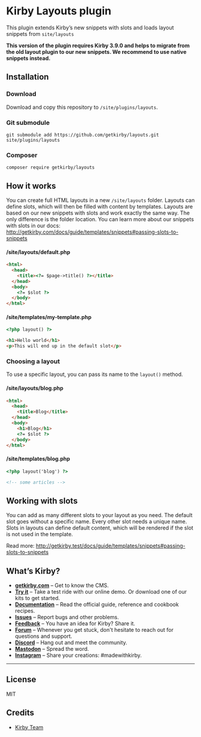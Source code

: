 # Kirby Layouts plugin

This plugin extends Kirby’s new snippets with slots and loads layout snippets from `site/layouts`

**This version of the plugin requires Kirby 3.9.0 and helps to migrate from the old layout plugin to our new snippets. We recommend to use native snippets instead.**

## Installation

### Download

Download and copy this repository to `/site/plugins/layouts`.

### Git submodule

```
git submodule add https://github.com/getkirby/layouts.git site/plugins/layouts
```

### Composer

```
composer require getkirby/layouts
```

## How it works

You can create full HTML layouts in a new `/site/layouts` folder. Layouts can define slots, which will then be filled with content by templates. Layouts are based on our new snippets with slots and work exactly the same way. The only difference is the folder location. You can learn more about our snippets with slots in our docs: http://getkirby.com/docs/guide/templates/snippets#passing-slots-to-snippets

#### /site/layouts/default.php

```html
<html>
  <head>
    <title><?= $page->title() ?></title>
  </head>
  <body>
    <?= $slot ?>
  </body>
</html>
```

#### /site/templates/my-template.php

```html
<?php layout() ?>

<h1>Hello world</h1>
<p>This will end up in the default slot</p>
```

### Choosing a layout

To use a specific layout, you can pass its name to the `layout()` method.

#### /site/layouts/blog.php

```html
<html>
  <head>
    <title>Blog</title>
  </head>
  <body>
    <h1>Blog</h1>
    <?= $slot ?>
  </body>
</html>
```

#### /site/templates/blog.php

```html
<?php layout('blog') ?>

<!-- some articles -->
```

## Working with slots

You can add as many different slots to your layout as you need. The default slot goes without a specific name. Every other slot needs a unique name. Slots in layouts can define default content, which will be rendered if the slot is not used in the template.

Read more: http://getkirby.test/docs/guide/templates/snippets#passing-slots-to-snippets

## What’s Kirby?

- **[getkirby.com](https://getkirby.com)** – Get to know the CMS.
- **[Try it](https://getkirby.com/try)** – Take a test ride with our online demo. Or download one of our kits to get started.
- **[Documentation](https://getkirby.com/docs/guide)** – Read the official guide, reference and cookbook recipes.
- **[Issues](https://github.com/getkirby/kirby/issues)** – Report bugs and other problems.
- **[Feedback](https://feedback.getkirby.com)** – You have an idea for Kirby? Share it.
- **[Forum](https://forum.getkirby.com)** – Whenever you get stuck, don't hesitate to reach out for questions and support.
- **[Discord](https://chat.getkirby.com)** – Hang out and meet the community.
- **[Mastodon](https://mastodon.social/@getkirby)** – Spread the word.
- **[Instagram](https://www.instagram.com/getkirby/)** – Share your creations: #madewithkirby.

---

## License

MIT

## Credits

- [Kirby Team](https://getkirby.com)
